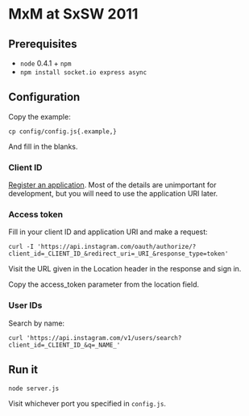 # MxM at SxSW 2011

## Prerequisites

* `node` 0.4.1 + `npm`
* `npm install socket.io express async`

## Configuration

Copy the example:

    cp config/config.js{.example,}

And fill in the blanks.

### Client ID

[Register an application](http://instagr.am/developer/manage/). Most of the
details are unimportant for development, but you will need to use the
application URI later.

### Access token

Fill in your client ID and application URI and make a request:

    curl -I 'https://api.instagram.com/oauth/authorize/?client_id=_CLIENT_ID_&redirect_uri=_URI_&response_type=token'

Visit the URL given in the Location header in the response and sign in.

Copy the access_token parameter from the location field.

### User IDs

Search by name:

    curl 'https://api.instagram.com/v1/users/search?client_id=_CLIENT_ID_&q=_NAME_'

## Run it

    node server.js

Visit whichever port you specified in `config.js`.
